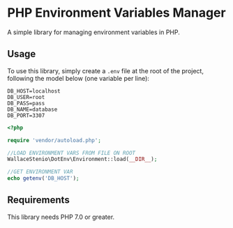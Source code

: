 # PHP Environment Variables Manager

A simple library for managing environment variables in PHP.

## Usage

To use this library, simply create a `.env` file at the root of the project, following the model below (one variable per line):

```
DB_HOST=localhost
DB_USER=root
DB_PASS=pass
DB_NAME=database
DB_PORT=3307
```

```php
<?php

require 'vendor/autoload.php';

//LOAD ENVIRONMENT VARS FROM FILE ON ROOT
WallaceStenio\DotEnv\Environment::load(__DIR__);

//GET ENVIRONMENT VAR
echo getenv('DB_HOST');

```

## Requirements

This library needs PHP 7.0 or greater.
